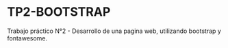 # TP2-BOOTSTRAP
Trabajo práctico N°2 - Desarrollo de una pagina web, utilizando bootstrap y fontawesome.

